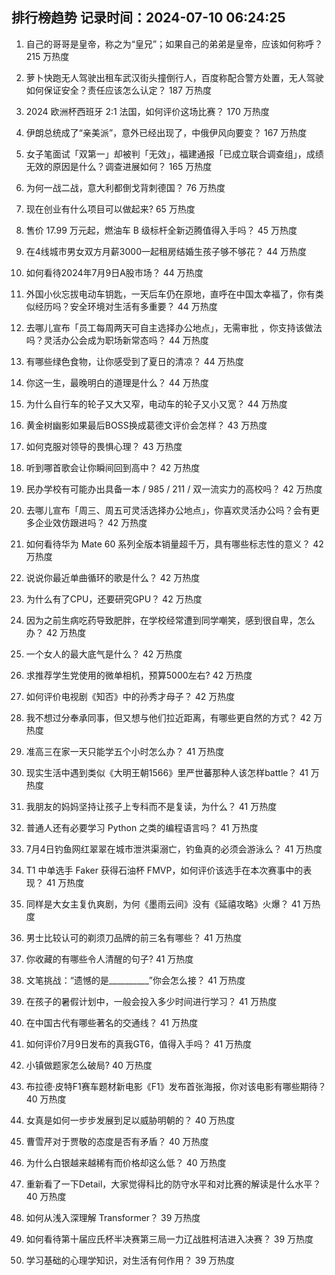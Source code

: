 
## 排行榜趋势 记录时间：2024-07-10 06:24:25
  
  1. 自己的哥哥是皇帝，称之为“皇兄”；如果自己的弟弟是皇帝，应该如何称呼？ 215 万热度
    
  2. 萝卜快跑无人驾驶出租车武汉街头撞倒行人，百度称配合警方处置，无人驾驶如何保证安全？责任应该怎么认定？ 187 万热度
    
  3. 2024 欧洲杯西班牙 2:1 法国，如何评价这场比赛？ 170 万热度
    
  4. 伊朗总统成了“亲美派”，意外已经出现了，中俄伊风向要变？ 167 万热度
    
  5. 女子笔面试「双第一」却被判「无效」，福建通报「已成立联合调查组」，成绩无效的原因是什么？调查进展如何？ 165 万热度
    
  6. 为何一战二战，意大利都倒戈背刺德国？ 76 万热度
    
  7. 现在创业有什么项目可以做起来? 65 万热度
    
  8. 售价 17.99 万元起，燃油车 B 级标杆全新迈腾值得入手吗？ 45 万热度
    
  9. 在4线城市男女双方月薪3000一起租房结婚生孩子够不够花？ 44 万热度
    
  10. 如何看待2024年7月9日A股市场？ 44 万热度
    
  11. 外国小伙忘拔电动车钥匙，一天后车仍在原地，直呼在中国太幸福了，你有类似经历吗？安全环境对生活有多重要？ 44 万热度
    
  12. 去哪儿宣布「员工每周两天可自主选择办公地点」，无需审批 ，你支持该做法吗？灵活办公会成为职场新常态吗？ 44 万热度
    
  13. 有哪些绿色食物，让你感受到了夏日的清凉？ 44 万热度
    
  14. 你这一生，最晚明白的道理是什么？ 44 万热度
    
  15. 为什么自行车的轮子又大又窄，电动车的轮子又小又宽？ 44 万热度
    
  16. 黄金树幽影如果最后BOSS换成葛德文评价会怎样？ 43 万热度
    
  17. 如何克服对领导的畏惧心理？ 43 万热度
    
  18. 听到哪首歌会让你瞬间回到高中？ 42 万热度
    
  19. 民办学校有可能办出具备一本 / 985 / 211 / 双一流实力的高校吗？ 42 万热度
    
  20. 去哪儿宣布「周三、周五可灵活选择办公地点」，你喜欢灵活办公吗？会有更多企业效仿跟进吗？ 42 万热度
    
  21. 如何看待华为 Mate  60 系列全版本销量超千万，具有哪些标志性的意义？ 42 万热度
    
  22. 说说你最近单曲循环的歌是什么？ 42 万热度
    
  23. 为什么有了CPU，还要研究GPU？ 42 万热度
    
  24. 因为之前生病吃药导致肥胖，在学校经常遭到同学嘲笑，感到很自卑，怎么办？ 42 万热度
    
  25. 一个女人的最大底气是什么？ 42 万热度
    
  26. 求推荐学生党使用的微单相机，预算5000左右? 42 万热度
    
  27. 如何评价电视剧《知否》中的孙秀才母子？ 42 万热度
    
  28. 我不想过分奉承同事，但又想与他们拉近距离，有哪些更自然的方式？ 42 万热度
    
  29. 准高三在家一天只能学五个小时怎么办？ 41 万热度
    
  30. 现实生活中遇到类似《大明王朝1566》里严世蕃那种人该怎样battle？ 41 万热度
    
  31. 我朋友的妈妈坚持让孩子上专科而不是复读，为什么？ 41 万热度
    
  32. 普通人还有必要学习 Python 之类的编程语言吗？ 41 万热度
    
  33. 7月4日钓鱼网红翠翠在城市泄洪渠溺亡，钓鱼真的必须会游泳么？ 41 万热度
    
  34. T1 中单选手 Faker 获得石油杯 FMVP，如何评价该选手在本次赛事中的表现？ 41 万热度
    
  35. 同样是大女主复仇爽剧，为何《墨雨云间》没有《延禧攻略》火爆？ 41 万热度
    
  36. 男士比较认可的剃须刀品牌的前三名有哪些？ 41 万热度
    
  37. 你收藏的有哪些令人清醒的句子? 41 万热度
    
  38. 文笔挑战：“遗憾的是__________”你会怎么接？ 41 万热度
    
  39. 在孩子的暑假计划中，一般会投入多少时间进行学习？ 41 万热度
    
  40. 在中国古代有哪些著名的交通线？ 41 万热度
    
  41. 如何评价7月9日发布的真我GT6，值得入手吗？ 41 万热度
    
  42. 小镇做题家怎么破局? 40 万热度
    
  43. 布拉德·皮特F1赛车题材新电影《F1》发布首张海报，你对该电影有哪些期待？ 40 万热度
    
  44. 女真是如何一步步发展到足以威胁明朝的？ 40 万热度
    
  45. 曹雪芹对于贾敬的态度是否有矛盾？ 40 万热度
    
  46. 为什么白银越来越稀有而价格却这么低？ 40 万热度
    
  47. 重新看了一下Detail，大家觉得科比的防守水平和对比赛的解读是什么水平？ 40 万热度
    
  48. 如何从浅入深理解 Transformer？ 39 万热度
    
  49. 如何看待第十届应氏杯半决赛第三局一力辽战胜柯洁进入决赛？ 39 万热度
    
  50. 学习基础的心理学知识，对生活有何作用？ 39 万热度
    